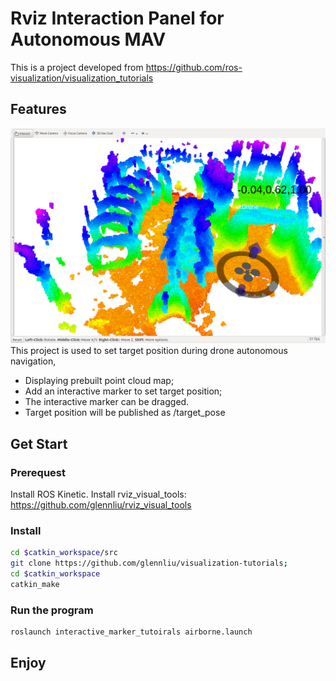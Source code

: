 
# Rviz Interaction Panel for Autonomous MAV

This is a project developed from https://github.com/ros-visualization/visualization_tutorials

## Features
![rvizpanel](img/rvizairborne.png)
This project is used to set target position during drone autonomous navigation,
- Displaying prebuilt point cloud map;
- Add an interactive marker to set target position;
- The interactive marker can be dragged. 
- Target position will be published as /target_pose


## Get Start
### Prerequest
Install ROS Kinetic.
Install rviz_visual_tools: https://github.com/glennliu/rviz_visual_tools

### Install
````bash
cd $catkin_workspace/src
git clone https://github.com/glennliu/visualization-tutorials;
cd $catkin_workspace
catkin_make
````

### Run the program

````bash
roslaunch interactive_marker_tutoirals airborne.launch
````

## Enjoy